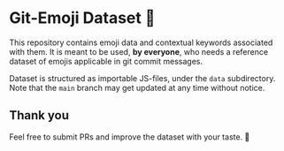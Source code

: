 # Git-Emoji Dataset 📑

This repository contains emoji data and contextual keywords associated with them. It is meant to be used, **by everyone**, who needs a reference dataset of emojis applicable in git commit messages.

Dataset is structured as importable JS-files, under the `data` subdirectory. Note that the `main` branch may get updated at any time without notice.

## Thank you

Feel free to submit PRs and improve the dataset with your taste. 🍏

